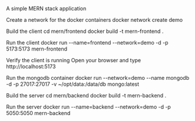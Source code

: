A simple MERN stack application

Create a network for the docker containers
docker network create demo

Build the client
cd mern/frontend
docker build -t mern-frontend .

Run the client
docker run --name=frontend --network=demo -d -p 5173:5173 mern-frontend

Verify the client is running
Open your browser and type http://localhost:5173

Run the mongodb container
docker run --network=demo --name mongodb -d -p 27017:27017 -v ~/opt/data:/data/db mongo:latest

Build the server
cd mern/backend
docker build -t mern-backend .

Run the server
docker run --name=backend --network=demo -d -p 5050:5050 mern-backend
